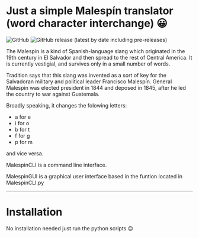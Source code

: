 # Just a simple Malespín translator (word character interchange) :grinning:

![GitHub](https://img.shields.io/github/license/ldmarin/malespin)
![GitHub release (latest by date including pre-releases)](https://img.shields.io/github/v/release/ldmarin/malespin?include_prereleases)

The Malespín is a kind of Spanish-language slang which originated in the 19th
century in El Salvador and then spread to the rest of Central America. It is
currently vestigial, and survives only in a small number of words.

Tradition says that this slang was invented as a sort of key for the Salvadoran
military and political leader Francisco Malespín. General Malespin was elected
president in 1844 and deposed in 1845, after he led the country to war against
Guatemala.

Broadly speaking, it changes the folowing letters:

- a for e
- i for o
- b for t
- f for g
- p for m

and vice versa.

MalespinCLI is a command line interface.

MalespinGUI is a graphical user interface based in the funtion located in MalespinCLI.py

---

# Installation

No installation needed just run the python scripts :wink:
